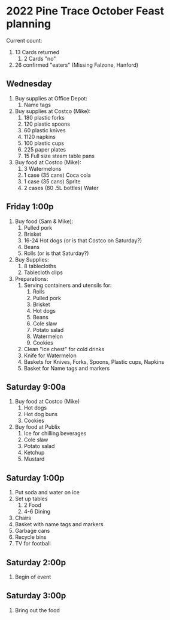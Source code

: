 # 2022 Pine Trace October Feast planning

Current count:

1. 13 Cards returned
    1. 2 Cards "no"
1. 26 confirmed "eaters" (Missing Falzone, Hanford)

## Wednesday

1. Buy supplies at Office Depot:
    1. Name tags
1. Buy supplies at Costco (Mike):
    1. 180 plastic forks
    1. 120 plastic spoons
    1. 60 plastic knives
    1. 1120 napkins
    1. 100 plastic cups
    1. 225 paper plates
    1. 15 Full size steam table pans
1. Buy food at Costco (Mike):
    1. 3 Watermelons
    1. 1 case (35 cans) Coca cola
    1. 1 case (35 cans) Sprite
    1. 2 cases (80 .5L bottles) Water

## Friday 1:00p

1. Buy food (Sam & Mike):
    1. Pulled pork
    1. Brisket
    1. 16-24 Hot dogs (or is that Costco on Saturday?)
    1. Beans
    1. Rolls (or is that Saturday?)
1. Buy Supplies:
    1. 8 tablecloths
    1. Tablecloth clips
1. Preparations:
    1. Serving containers and utensils for:
        1. Rolls
        1. Pulled pork
        1. Brisket
        1. Hot dogs
        1. Beans
        1. Cole slaw
        1. Potato salad
        1. Watermelon
        1. Cookies
    1. Clean "ice chest" for cold drinks
    1. Knife for Watermelon
    1. Baskets for Knives, Forks, Spoons, Plastic cups, Napkins
    1. Basket for Name tags and markers

## Saturday 9:00a

1. Buy food at Costco (Mike)
    1. Hot dogs
    1. Hot dog buns
    1. Cookies
1. Buy food at Publix
    1. Ice for chilling beverages
    1. Cole slaw
    1. Potato salad
    1. Ketchup
    1. Mustard

## Saturday 1:00p

1. Put soda and water on ice
1. Set up tables
    1. 2 Food
    1. 4-6 Dining
1. Chairs
1. Basket with name tags and markers
1. Garbage cans
1. Recycle bins
1. TV for football

## Saturday 2:00p

1. Begin of event

## Saturday 3:00p

1. Bring out the food
